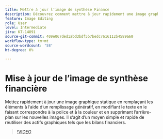 ```yaml
---
title: Mettre à jour l'image de synthèse Finance
description: Découvrez comment mettre à jour rapidement une image graphique statique
feature: Image Editing
role: User
level: Intermediate
jira: KT-14891
source-git-commit: 409e067ded1abd3bdf5b7bedc7616112b4589a60
workflow-type: tm+mt
source-wordcount: '58'
ht-degree: 0%

---
```


# Mise à jour de l’image de synthèse financière

Mettez rapidement à jour une image graphique statique en remplaçant les éléments à l’aide d’un remplissage génératif, en modifiant le texte en le faisant correspondre à la police et à la couleur et en supprimant l’arrière-plan sur les nouvelles images. Il s’agit d’un moyen simple et rapide de réutiliser des actifs graphiques tels que les bilans financiers.

>[!VIDEO](https://video.tv.adobe.com/v/3427116?quality=12&learn=on&hidetitle=true)
